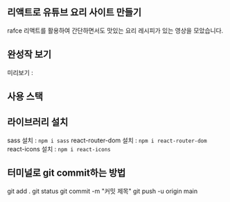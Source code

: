 ## 리액트로 유튜브 요리 사이트 만들기

rafce
리액트를 활용하여 간단하면서도 맛있는 요리 레시피가 있는 영상을 모았습니다.

## 완성작 보기
미리보기 : 

## 사용 스택

## 라이브러리 설치
sass 설치 : `npm i sass`
react-router-dom 설치 : `npm i react-router-dom`
react-icons 설치 : `npm i react-icons`



## 터미널로 git commit하는 방법
git add .
git status
git commit -m "커밋 제목"
git push -u origin main